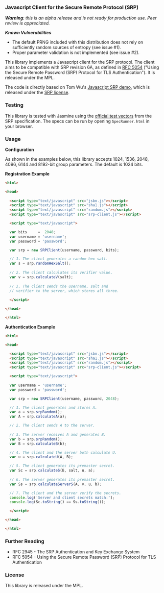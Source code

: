 ### Javascript Client for the Secure Remote Protocol (SRP)

_**Warning**: this is an alpha release and is not ready for production use. Peer review is appreciated._

_**Known Vulnerabilities**_

- The default PRNG included with this distribution does not rely on sufficiently random sources of entropy (see issue #1).
- Proper parameter validation is not implemented (see issue #2).

This library implements a Javascript client for the SRP protocol. The client aims to be compatible with SRP revision 6A, as defined in [RFC 5054](http://tools.ietf.org/html/rfc5054) ("Using the Secure Remote Password (SRP) Protocol for TLS Authentication"). It is released under the MPL.

The code is directly based on Tom Wu's [Javascript SRP demo](http://srp.stanford.edu/demo/demo.html), which is released under the [SRP license](http://srp.stanford.edu/license.txt).

### Testing

This library is tested with Jasmine using the [official test vectors](http://tools.ietf.org/html/rfc5054#appendix-B) from the SRP specification. The specs can be run by opening `SpecRunner.html` in your browser.

### Usage

**Configuration**

As shown in the examples below, this library accepts 1024, 1536, 2048, 4096, 6144 and 8192-bit group parameters. The default is 1024 bits.

**Registration Example**

```html
<html>

<head>
  
  <script type="text/javascript" src="jsbn.js"></script>
  <script type="text/javascript" src="sha1.js"></script>
  <script type="text/javascript" src="random.js"></script>
  <script type="text/javascript" src="srp-client.js"></script>

  <script type="text/javascript">

  var bits     =  2048;
  var username = 'username';
  var password = 'password';

  var srp = new SRPClient(username, password, bits);

  // 1. The client generates a random hex salt.
  var s = srp.randomHexSalt();
  
  // 2. The client calculates its verifier value.
  var v = srp.calculateV(salt);
  
  // 3. The client sends the username, salt and
  // verifier to the server, which stores all three.
  
  </script>

</head>

</html>
```

**Authentication Example**

```html
<html>

<head>

  <script type="text/javascript" src="jsbn.js"></script>
  <script type="text/javascript" src="sha1.js"></script>
  <script type="text/javascript" src="random.js"></script>
  <script type="text/javascript" src="srp-client.js"></script>

  <script type="text/javascript">
  
  var username = 'username';
  var password = 'password';

  var srp = new SRPClient(username, password, 2048);

  // 1. The client generates and stores A.
  var a = srp.srpRandom();
  var A = srp.calculateA(a);

  // 2. The client sends A to the server.
  
  // 3. The server receives A and generates B.
  var b = srp.srpRandom();
  var B = srp.calculateB(b);

  // 4. The client and the server both calculate U.
  var u = srp.calculateU(A, B);

  // 5. The client generates its premaster secret.
  var Sc = srp.calculateS(B, salt, u, a);
  
  // 6. The server generates its premaster secret.
  var Ss = srp.calculateServerS(A, v, u, b);

  // 7. The client and the server verify the secrets.
  console.log('Server and client secrets match:');
  console.log(Sc.toString() == Ss.toString());

  </script>

</head>

</html>
```

### Further Reading

- RFC 2945 - The SRP Authentication and Key Exchange System
- RFC 5054 - Using the Secure Remote Password (SRP) Protocol for TLS Authentication

### License

This library is released under the MPL.
